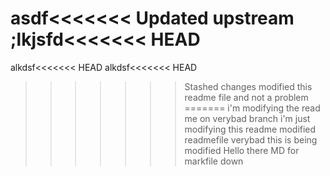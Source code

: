 asdf<<<<<<< Updated upstream
;lkjsfd<<<<<<< HEAD
=======
alkdsf<<<<<<< HEAD
alkdsf<<<<<<< HEAD
>>>>>>> Stashed changes
modified this readme file and not a problem
=======
i'm modifying the read me on verybad branch
i'm just modifying this readme
modified readmefile
>>>>>>> verybad
this is being modified
Hello there
MD for markfile down